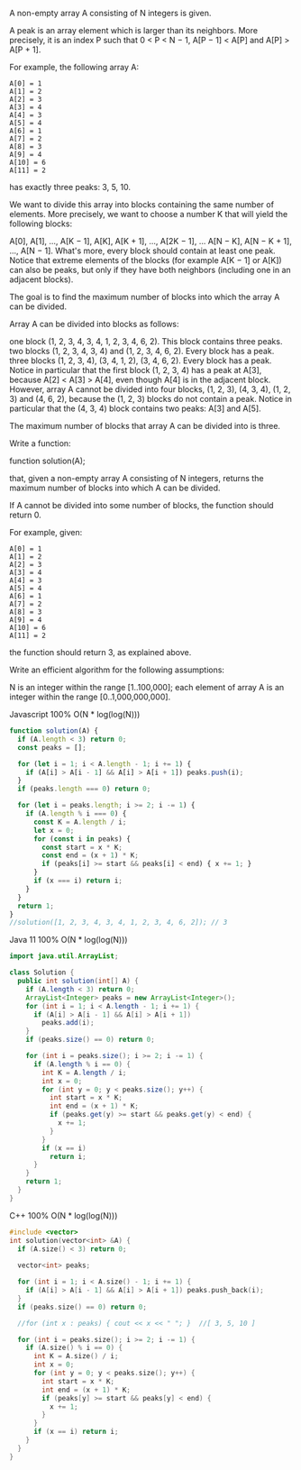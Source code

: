 A non-empty array A consisting of N integers is given.

A peak is an array element which is larger than its neighbors. More precisely, it is an index P such that 0 < P < N − 1,  A[P − 1] < A[P] and A[P] > A[P + 1].

For example, the following array A:

    A[0] = 1
    A[1] = 2
    A[2] = 3
    A[3] = 4
    A[4] = 3
    A[5] = 4
    A[6] = 1
    A[7] = 2
    A[8] = 3
    A[9] = 4
    A[10] = 6
    A[11] = 2
has exactly three peaks: 3, 5, 10.

We want to divide this array into blocks containing the same number of elements. More precisely, we want to choose a number K that will yield the following blocks:

A[0], A[1], ..., A[K − 1],
A[K], A[K + 1], ..., A[2K − 1],
...
A[N − K], A[N − K + 1], ..., A[N − 1].
What's more, every block should contain at least one peak. Notice that extreme elements of the blocks (for example A[K − 1] or A[K]) can also be peaks, but only if they have both neighbors (including one in an adjacent blocks).

The goal is to find the maximum number of blocks into which the array A can be divided.

Array A can be divided into blocks as follows:

one block (1, 2, 3, 4, 3, 4, 1, 2, 3, 4, 6, 2). This block contains three peaks.
two blocks (1, 2, 3, 4, 3, 4) and (1, 2, 3, 4, 6, 2). Every block has a peak.
three blocks (1, 2, 3, 4), (3, 4, 1, 2), (3, 4, 6, 2). Every block has a peak. Notice in particular that the first block (1, 2, 3, 4) has a peak at A[3], because A[2] < A[3] > A[4], even though A[4] is in the adjacent block.
However, array A cannot be divided into four blocks, (1, 2, 3), (4, 3, 4), (1, 2, 3) and (4, 6, 2), because the (1, 2, 3) blocks do not contain a peak. Notice in particular that the (4, 3, 4) block contains two peaks: A[3] and A[5].

The maximum number of blocks that array A can be divided into is three.

Write a function:

function solution(A);

that, given a non-empty array A consisting of N integers, returns the maximum number of blocks into which A can be divided.

If A cannot be divided into some number of blocks, the function should return 0.

For example, given:

    A[0] = 1
    A[1] = 2
    A[2] = 3
    A[3] = 4
    A[4] = 3
    A[5] = 4
    A[6] = 1
    A[7] = 2
    A[8] = 3
    A[9] = 4
    A[10] = 6
    A[11] = 2
the function should return 3, as explained above.

Write an efficient algorithm for the following assumptions:

N is an integer within the range [1..100,000];
each element of array A is an integer within the range [0..1,000,000,000].



Javascript 100% O(N * log(log(N)))
```javascript
function solution(A) {
  if (A.length < 3) return 0;
  const peaks = [];

  for (let i = 1; i < A.length - 1; i += 1) {
    if (A[i] > A[i - 1] && A[i] > A[i + 1]) peaks.push(i);
  }
  if (peaks.length === 0) return 0;

  for (let i = peaks.length; i >= 2; i -= 1) {
    if (A.length % i === 0) {
      const K = A.length / i;
      let x = 0;
      for (const i in peaks) {
        const start = x * K;
        const end = (x + 1) * K;
        if (peaks[i] >= start && peaks[i] < end) { x += 1; }
      }
      if (x === i) return i;
    }
  }
  return 1;
}
//solution([1, 2, 3, 4, 3, 4, 1, 2, 3, 4, 6, 2]); // 3

```

Java 11 100% O(N * log(log(N)))
```java
import java.util.ArrayList;

class Solution {
  public int solution(int[] A) {
    if (A.length < 3) return 0;
    ArrayList<Integer> peaks = new ArrayList<Integer>();
    for (int i = 1; i < A.length - 1; i += 1) {
      if (A[i] > A[i - 1] && A[i] > A[i + 1])
        peaks.add(i);
    }
    if (peaks.size() == 0) return 0;

    for (int i = peaks.size(); i >= 2; i -= 1) {
      if (A.length % i == 0) {
        int K = A.length / i;
        int x = 0;
        for (int y = 0; y < peaks.size(); y++) {
          int start = x * K;
          int end = (x + 1) * K;
          if (peaks.get(y) >= start && peaks.get(y) < end) {
            x += 1;
          }
        }
        if (x == i)
          return i;
      }
    }
    return 1;
  }
}

```


C++ 100% O(N * log(log(N)))
```c++
#include <vector>
int solution(vector<int> &A) {
  if (A.size() < 3) return 0;
  
  vector<int> peaks;

  for (int i = 1; i < A.size() - 1; i += 1) {
    if (A[i] > A[i - 1] && A[i] > A[i + 1]) peaks.push_back(i);
  }
  if (peaks.size() == 0) return 0;

  //for (int x : peaks) { cout << x << " "; }  //[ 3, 5, 10 ]

  for (int i = peaks.size(); i >= 2; i -= 1) {
    if (A.size() % i == 0) {
      int K = A.size() / i;
      int x = 0;
      for (int y = 0; y < peaks.size(); y++) {
        int start = x * K;
        int end = (x + 1) * K;
        if (peaks[y] >= start && peaks[y] < end) {
          x += 1;
        }
      }
      if (x == i) return i;
    }
  }
}
```